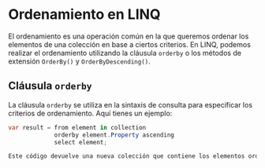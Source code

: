 # Ordenamiento en LINQ

El ordenamiento es una operación común en la que queremos ordenar los elementos de una colección en base a ciertos criterios. En LINQ, podemos realizar el ordenamiento utilizando la cláusula `orderby` o los métodos de extensión `OrderBy()` y `OrderByDescending()`.

## Cláusula `orderby`

La cláusula `orderby` se utiliza en la sintaxis de consulta para especificar los criterios de ordenamiento. Aquí tienes un ejemplo:

```csharp
var result = from element in collection
             orderby element.Property ascending
             select element;

Este código devuelve una nueva colección que contiene los elementos ordenados de forma ascendente según la propiedad element.Property.